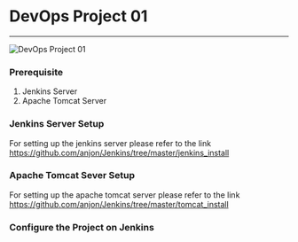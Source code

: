 # DevOps Project 01
-------------------

![DevOps Project 01](C:\Users\anjon\OneDrive\Pictures\DevOps-Project\devops-project-01.jpg)

### Prerequisite
1. Jenkins Server
2. Apache Tomcat Server

### Jenkins Server Setup
For setting up the jenkins server please refer to the link https://github.com/anjon/Jenkins/tree/master/jenkins_install

### Apache Tomcat Sever Setup
For setting up the apache tomcat server please refer to the link https://github.com/anjon/Jenkins/tree/master/tomcat_install

### Configure the Project on Jenkins
